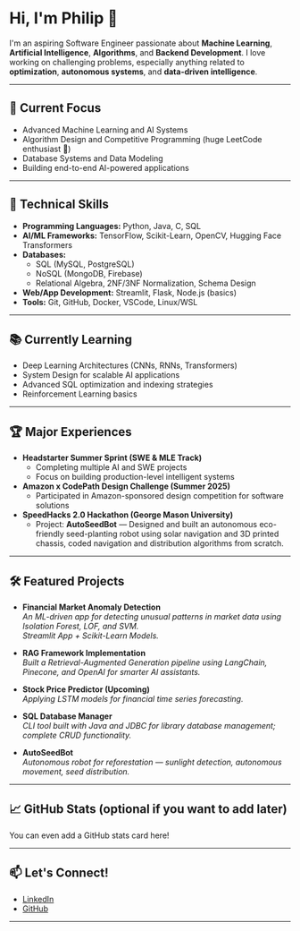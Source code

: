 # Hi, I'm Philip 👋

I'm an aspiring Software Engineer passionate about **Machine Learning**, **Artificial Intelligence**, **Algorithms**, and **Backend Development**. I love working on challenging problems, especially anything related to **optimization**, **autonomous systems**, and **data-driven intelligence**.

---

## 🔭 Current Focus
- Advanced Machine Learning and AI Systems
- Algorithm Design and Competitive Programming (huge LeetCode enthusiast 🚀)
- Database Systems and Data Modeling
- Building end-to-end AI-powered applications

---

## 🚀 Technical Skills
- **Programming Languages:** Python, Java, C, SQL
- **AI/ML Frameworks:** TensorFlow, Scikit-Learn, OpenCV, Hugging Face Transformers
- **Databases:** 
  - SQL (MySQL, PostgreSQL)
  - NoSQL (MongoDB, Firebase)
  - Relational Algebra, 2NF/3NF Normalization, Schema Design
- **Web/App Development:** Streamlit, Flask, Node.js (basics)
- **Tools:** Git, GitHub, Docker, VSCode, Linux/WSL

---

## 📚 Currently Learning
- Deep Learning Architectures (CNNs, RNNs, Transformers)
- System Design for scalable AI applications
- Advanced SQL optimization and indexing strategies
- Reinforcement Learning basics

---

## 🏆 Major Experiences
- **Headstarter Summer Sprint (SWE & MLE Track)**  
  - Completing multiple AI and SWE projects
  - Focus on building production-level intelligent systems
- **Amazon x CodePath Design Challenge (Summer 2025)**  
  - Participated in Amazon-sponsored design competition for software solutions
- **SpeedHacks 2.0 Hackathon (George Mason University)**  
  - Project: **AutoSeedBot** — Designed and built an autonomous eco-friendly seed-planting robot using solar navigation and 3D printed chassis, coded navigation and distribution algorithms from scratch.

---

## 🛠️ Featured Projects
- **Financial Market Anomaly Detection**  
  _An ML-driven app for detecting unusual patterns in market data using Isolation Forest, LOF, and SVM._  
  _Streamlit App + Scikit-Learn Models._

- **RAG Framework Implementation**  
  _Built a Retrieval-Augmented Generation pipeline using LangChain, Pinecone, and OpenAI for smarter AI assistants._

- **Stock Price Predictor (Upcoming)**  
  _Applying LSTM models for financial time series forecasting._

- **SQL Database Manager**  
  _CLI tool built with Java and JDBC for library database management; complete CRUD functionality._

- **AutoSeedBot**  
  _Autonomous robot for reforestation — sunlight detection, autonomous movement, seed distribution._

---

## 📈 GitHub Stats (optional if you want to add later)
You can even add a GitHub stats card here!

---

## 📫 Let's Connect!
- [LinkedIn](https://www.linkedin.com/in/philip-stavrev-b9755028a/)
- [GitHub](https://github.com/Philipst77)

---
